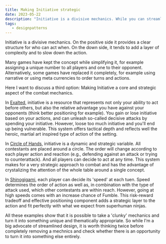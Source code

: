 ```yaml
---
title: Making Initiative strategic  
date: 2023-05-22
description: "Initiative is a divisive mechanics. While you can streamline its implementation, some games managed to make Initiative strategic component of their games."
tags:
   - designpatterns
---
```


Initiative is a divisive mechanics. On the positive side it provides a clear structure for who can act when. On the down side, it tends to add a layer of complexity and to slow down the action. 

Many games have kept the concept while simplifying it, for example assigning a unique number to all players and one to their opponent. Alternatively, some games have replaced it completely, for example using narrative or using meta currencies to order turns and actions.

Here I want to discuss a third option: Making Initiative a core and strategic aspect of the combat mechanics. 

In [Exalted](https://www.drivethrurpg.com/product/162759/Exalted-3rd-Edition), initiative is a resource that represents not only your ability to act before others, but also the relative advantage you have against your opponents (think better positioning for example). You gain or lose initiative based on your actions, and can unleash so-called decisive attacks by spending your initiative. However, loose too much initiative and you'll end up being vulnerable. This system offers tactical depth and reflects well the heroic, martial art inspired type of action of the setting.

In [Circle of Hands](https://www.nobleknight.com/P/2147573170/Circle-of-Hands), initiative is a dynamic and strategic variable. All contestants are placed around a circle. The order will change according to each player action and reaction (e.g., defending against an attack or trying to counterattack). And all players can decide to act at any time. This system makes for a very strategic approach to combat and has the advantage of crystalizing the attention of the whole table around a single concept.

In [Shinogigami](https://shinobigami.com/), each player can decide its 'speed' at each tuen. Speed determines the order of action as well as, in combination with the type of attack used, which other contestants are within reach. However, going at high speeds comes with an increase chance of Fumble. This risk-reward tradeoff and effective positioning component adds a strategic layer to the action and fit perfectly with what we expect from superhuman ninjas.

All these examples show that it is possible to take a 'clunky' mechanics and turn it into something unique and thematically appropriate. So while I'm a big advocate of streamlined design, it is worth thinking twice before completely removing a mechnics and check whether there is an opportunity to turn it into something else entirely.

 




